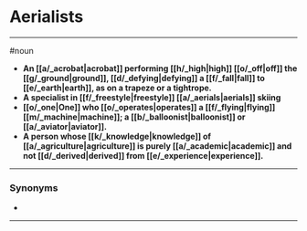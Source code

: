# Aerialists
---
#noun
- **An [[a/_acrobat|acrobat]] performing [[h/_high|high]] [[o/_off|off]] the [[g/_ground|ground]], [[d/_defying|defying]] a [[f/_fall|fall]] to [[e/_earth|earth]], as on a trapeze or a tightrope.**
- **A specialist in [[f/_freestyle|freestyle]] [[a/_aerials|aerials]] skiing**
- **[[o/_one|One]] who [[o/_operates|operates]] a [[f/_flying|flying]] [[m/_machine|machine]]; a [[b/_balloonist|balloonist]] or [[a/_aviator|aviator]].**
- **A person whose [[k/_knowledge|knowledge]] of [[a/_agriculture|agriculture]] is purely [[a/_academic|academic]] and not [[d/_derived|derived]] from [[e/_experience|experience]].**
---
### Synonyms
- 
---
